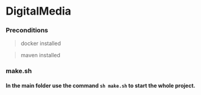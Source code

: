 # DigitalMedia

### Preconditions

 > docker installed

 > maven installed

### make.sh

#### In the main folder use the command `sh make.sh` to start the whole project.
